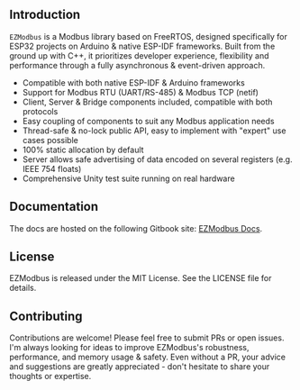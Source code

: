 ## Introduction

`EZModbus` is a Modbus library based on FreeRTOS, designed specifically for ESP32 projects on Arduino & native ESP-IDF frameworks. Built from the ground up with C++, it prioritizes developer experience, flexibility and performance through a fully asynchronous & event-driven approach.

- Compatible with both native ESP-IDF & Arduino frameworks
- Support for Modbus RTU (UART/RS-485) & Modbus TCP (netif)
- Client, Server & Bridge components included, compatible with both protocols
- Easy coupling of components to suit any Modbus application needs
- Thread-safe & no-lock public API, easy to implement with "expert" use cases possible
- 100% static allocation by default
- Server allows safe advertising of data encoded on several registers (e.g. IEEE 754 floats)
- Comprehensive Unity test suite running on real hardware

## Documentation

The docs are hosted on the following Gitbook site: [EZModbus Docs](https://pierre-jay.gitbook.io/ezmodbus-docs/).

## License

EZModbus is released under the MIT License. See the LICENSE file for details.

## Contributing

Contributions are welcome! Please feel free to submit PRs or open issues. I'm always looking for ideas to improve EZModbus's robustness, performance, and memory usage & safety. Even without a PR, your advice and suggestions are greatly appreciated - don't hesitate to share your thoughts or expertise.